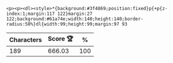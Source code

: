 `<p><p><dl><style>*{background:#3f4869;position:fixed}p{+p{z-index:1;margin:117 122}margin:27 122;background:#61a74e;width:140;height:140;border-radius:50%}dl{width:99;height:99;margin:97 93`

| Characters | Score 🏆 | %   |
| ---------- | -------- | --- |
| 189        | 666.03   | 100 |
